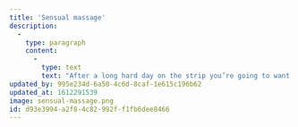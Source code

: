 ```yaml
---
title: 'Sensual massage'
description:
  -
    type: paragraph
    content:
      -
        type: text
        text: "After a long hard day on the strip you’re going to want to relax. You may want more than a regular, standard massage. If so, you want a Las Vegas sensual massage. During a sensual massage, your masseuse will create an incredibly intimate, sensual massage experience that you won’t soon forget. Get ready to have the time of your life with a great, sensual massage from someone who knows exactly how to make you have an incredible time. This Las Vegas massage is one of our most popular options. Our clients rave about it.\_"
updated_by: 995e234d-6a50-4c6d-8caf-1e615c196b62
updated_at: 1612291539
image: sensual-massage.png
id: d93e3994-a2f8-4c82-992f-f1fb6dee8466
---
```

